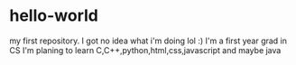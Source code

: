 # hello-world
my first repository. I got no idea what i'm doing lol :)
I'm a first year grad in CS
I'm planing to learn C,C++,python,html,css,javascript and maybe java 
